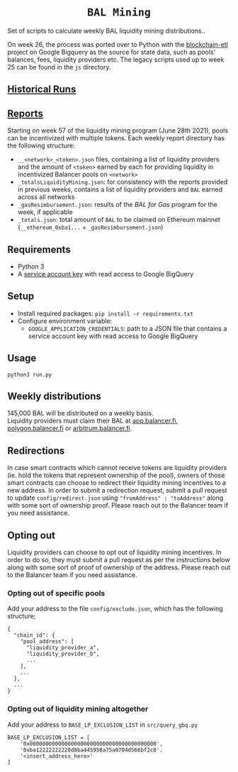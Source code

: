 <h1 align=center><code>BAL Mining</code></h1>

Set of scripts to calculate weekly BAL liquidity mining distributions..

On week 26, the process was ported over to Python with the [blockchain-etl](https://github.com/blockchain-etl/) project on Google Bigquery as the source for state data, such as pools' balances, fees, liquidity providers etc. The legacy scripts used up to week 25 can be found in the `js` directory.

## [Historical Runs](https://github.com/balancer-labs/bal-mining-scripts/blob/aca467d/README.md#historical-runs)

## [Reports](https://github.com/balancer-labs/bal-mining-scripts/tree/master/reports)

Starting on week 57 of the liquidity mining program (June 28th 2021), pools can be incentivized with multiple tokens. Each weekly report directory has the following structure:

-   `__<network>_<token>.json` files, containing a list of liquidity providers and the amount of `<token>` earned by each for providing liquidity in incentivized Balancer pools on `<network>`
-   `_totalsLiquidityMining.json`: for consistency with the reports provided in previous weeks, contains a list of liquidity providers and `BAL` earned across all networks
-   `_gasResimbursement.json`: results of the _BAL for Gas_ program for the week, if applicable
-   `_totals.json`: total amount of `BAL` to be claimed on Ethereum mainnet (`__ethereum_0xba1...` + `_gasResimbursement.json`)

## Requirements

-   Python 3
-   A [service account key](https://cloud.google.com/iam/docs/creating-managing-service-account-keys#iam-service-account-keys-create-console) with read access to Google BigQuery

## Setup

-   Install required packages: `pip install -r requirements.txt`
-   Configure environment variable:
    -   `GOOGLE_APPLICATION_CREDENTIALS`: path to a JSON file that contains a service account key with read access to Google BigQuery

## Usage

`python3 run.py`

## Weekly distributions

145,000 BAL will be distributed on a weekly basis.  
Liquidity providers must claim their BAL at [app.balancer.fi](https://app.balancer.fi/), [polygon.balancer.fi](https://polygon.balancer.fi/) or [arbitrum.balancer.fi](https://arbitrum.balancer.fi/).

## Redirections

In case smart contracts which cannot receive tokens are liquidity providers (ie. hold the tokens that represent ownership of the pool), owners of those smart contracts can choose to redirect their liquidity mining incentives to a new address. In order to submit a redirection request, submit a pull request to update `config/redirect.json` using `"fromAddress" : "toAddress"` along with some sort of ownership proof. Please reach out to the Balancer team if you need assistance.

## Opting out

Liquidity providers can choose to opt out of liquidity mining incentives. In order to do so, they must submit a pull request as per the instructions below along with some sort of proof of ownership of the address. Please reach out to the Balancer team if you need assistance.

### Opting out of specific pools

Add your address to the file `config/exclude.json`, which has the following structure;

```
{
  "chain_id": {
    "pool_address": [
      "liquidity_provider_a",
      "liquidity_provider_b",
      ...
    ],
    ...
  },
  ...
}
```

### Opting out of liquidity mining altogether

Add your address to `BASE_LP_EXCLUSION_LIST` in `src/query_gbq.py`

```
BASE_LP_EXCLUSION_LIST = [
    '0x0000000000000000000000000000000000000000',
    '0xba12222222228d8ba445958a75a0704d566bf2c8'.
    '<insert_address_here>'
]
```
